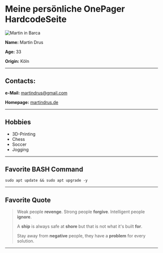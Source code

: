 # Meine persönliche OnePager HardcodeSeite #

![Martin in Barca](./img/Image.png)

**Name:** Martin Drus

**Age:** 33

**Origin:** Köln

---

## Contacts:

**e-Mail:** martindrus@gmail.com

**Homepage:** [martindrus.de](https://www.martindrus.tv)


---

## Hobbies

+ 3D-Printing
+ Chess
+ Soccer
+ Jogging

---

## Favorite BASH Command ##

```
sudo apt update && sudo apt upgrade -y
```


---

## Favorite Quote ##

> Weak people **revenge**. Strong people **forgive**. Intelligent people **ignore**.
> 
> A **ship** is always safe at **shore** but that is not what it's built **for**.
>
> Stay away from **negative** people, they have a **problem** for every solution.

---
